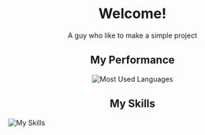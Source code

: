 <div align="center">

# Welcome!
A guy who like to make a simple project

## My Performance
![Most Used Languages](https://github-readme-stats.vercel.app/api/top-langs/?username=nclsAW&layout=compact&theme=dark)

## My Skills
<div style="display: flex; flex-basis: 100;">
  <img src="https://skillicons.dev/icons?i=css,js,html,react,php,laravel,mysql,vite,bootstrap,nodejs,git,tailwind,npm,figma,jquery&perline=3" alt="My Skills">
</div>

</div>
